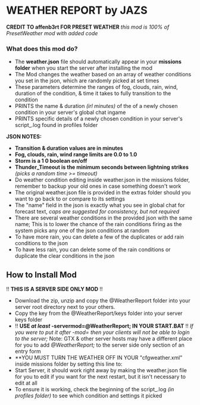 # WEATHER REPORT by JAZS
**CREDIT TO affenb3rt FOR PRESET WEATHER**
    *this mod is 100% of PresetWeather mod with added code*

### What does this mod do?
* The **weather.json** file should automatically appear in your **missions folder** when you start the server after installing the mod
* The Mod changes the weather based on an array of weather conditions you set in the json, which are randomly picked at set times
* These parameters determine the ranges of fog, clouds, rain, wind, duration of the condition, & time it takes to fully transition to the condition
* PRINTS the name & duration *(irl minutes)* of the of a newly chosen condition in your server's global chat ingame
* PRINTS specific details of a newly chosen condition in your server's script_.log found in profiles folder

**JSON NOTES:**
* **Transition & duration values are in minutes**
* **Fog, clouds, rain, wind range limits are 0.0 to 1.0**
* **Storm is a 1 0 boolean on/off**
* **Thunder_Timeout is the minimum seconds between lightning strikes** _(picks a random time >= timeout)_
* Do weather condition editing inside weather.json in the missions folder, remember to backup your old ones in case something doesn't work
* The original weather.json file is provided in the extras folder should you want to go back to or compare to its settings
* The "name" field in the json is exactly what you see in global chat for forecast text, _caps are suggested for consistency, but not required_
* There are several weather conditions in the provided json with the same name; This is to lower the chance of the rain conditions firing as the system picks any one of the json conditions at random
* To have more rain, you can delete a few of the duplicates or add rain conditions to the json
* To have less rain, you can delete some of the rain conditions or duplicate the clear conditions in the json

## How to Install Mod
!! **THIS IS A SERVER SIDE ONLY MOD** !!
* Download the zip, unzip and copy the @WeatherReport folder into your server root directory next to your others.  
* Copy the key from the @WeatherReport/keys folder into your server keys folder 
* !! **USE _at least_ -servermod=@WeatherReport; IN YOUR START.BAT** !! _If you were to put it after -mod= then your clients will not be able to login to the server;_ Note: GTX & other server hosts may have a different place for you to add _@WeatherReport;_ to the server side only section of an entry form
* **YOU MUST TURN THE WEATHER OFF IN YOUR "cfgweather.xml" inside missions folder by setting this line to: <weather reset="1" enable="0">
* Start Server, it should work right away by making the weather.json file for you to edit if you want for the next restart, but it isn't necessary to edit at all
* To ensure it is working, check the beginning of the script_.log _(in profiles folder)_ to see which condition and settings it picked